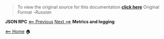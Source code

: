 

> To view the original source for this documentation [**click here**](https://swipeio.dev/docs/installation) Original Format -*Russian*



**JSON RPC** [<== Previous](json-rpc.md)  [Next ==>](metrics-logging.md) **Metrics and logging**

[<== Home](README.md) 🏠
